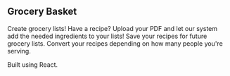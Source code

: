 ## Grocery Basket

Create grocery lists! Have a recipe? Upload your PDF and let our system add the needed ingredients to your lists! 
Save your recipes for future grocery lists. Convert your recipes depending on how many people you're serving. 

Built using React.